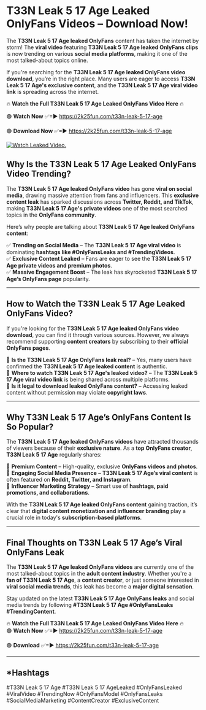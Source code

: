 # T33N Leak 5 17 Age Leaked OnlyFans Videos – Download Now!

The **T33N Leak 5 17 Age leaked OnlyFans** content has taken the internet by storm! The **viral video** featuring **T33N Leak 5 17 Age leaked OnlyFans clips** is now trending on various **social media platforms**, making it one of the most talked-about topics online.  

If you're searching for the **T33N Leak 5 17 Age leaked OnlyFans video download**, you’re in the right place. Many users are eager to access **T33N Leak 5 17 Age's exclusive content**, and the **T33N Leak 5 17 Age viral video link** is spreading across the internet.  

🔥 **Watch the Full T33N Leak 5 17 Age Leaked OnlyFans Video Here** 🔥  

🟢 **Watch Now** ✅=► https://2k25fun.com/t33n-leak-5-17-age

🟢 **Download Now** ✅=► https://2k25fun.com/t33n-leak-5-17-age

[![Watch Leaked Video.](https://miro.medium.com/v2/resize:fit:828/format:webp/1*cilzJN44JGOrTw9NJCrNHA.gif "Watch Leaked Video")](https://2k25fun.com/t33n-leak-5-17-age)

## **Why Is the T33N Leak 5 17 Age Leaked OnlyFans Video Trending?**  

The **T33N Leak 5 17 Age leaked OnlyFans video** has gone **viral on social media**, drawing massive attention from fans and influencers. This **exclusive content leak** has sparked discussions across **Twitter, Reddit, and TikTok**, making **T33N Leak 5 17 Age's private videos** one of the most searched topics in the **OnlyFans community**.  

Here’s why people are talking about **T33N Leak 5 17 Age leaked OnlyFans content**:  

✅ **Trending on Social Media** – The **T33N Leak 5 17 Age viral video** is dominating **hashtags like #OnlyFansLeaks and #TrendingVideos**.  
✅ **Exclusive Content Leaked** – Fans are eager to see the **T33N Leak 5 17 Age private videos and premium photos**.  
✅ **Massive Engagement Boost** – The leak has skyrocketed **T33N Leak 5 17 Age’s OnlyFans page** popularity.  

---

## **How to Watch the T33N Leak 5 17 Age Leaked OnlyFans Video?**  

If you're looking for the **T33N Leak 5 17 Age leaked OnlyFans video download**, you can find it through various sources. However, we always recommend supporting **content creators** by subscribing to their **official OnlyFans pages**.  

🔹 **Is the T33N Leak 5 17 Age OnlyFans leak real?** – Yes, many users have confirmed the **T33N Leak 5 17 Age leaked content** is authentic.  
🔹 **Where to watch T33N Leak 5 17 Age's leaked video?** – The **T33N Leak 5 17 Age viral video link** is being shared across multiple platforms.  
🔹 **Is it legal to download leaked OnlyFans content?** – Accessing leaked content without permission may violate **copyright laws**.  

---

## **Why T33N Leak 5 17 Age’s OnlyFans Content Is So Popular?**  

The **T33N Leak 5 17 Age leaked OnlyFans videos** have attracted thousands of viewers because of their **exclusive nature**. As a **top OnlyFans creator**, **T33N Leak 5 17 Age** regularly shares:  

📌 **Premium Content** – High-quality, exclusive **OnlyFans videos and photos**.  
📌 **Engaging Social Media Presence** – **T33N Leak 5 17 Age’s viral content** is often featured on **Reddit, Twitter, and Instagram**.  
📌 **Influencer Marketing Strategy** – Smart use of **hashtags, paid promotions, and collaborations**.  

With the **T33N Leak 5 17 Age leaked OnlyFans content** gaining traction, it’s clear that **digital content monetization and influencer branding** play a crucial role in today's **subscription-based platforms**.  

---

## **Final Thoughts on T33N Leak 5 17 Age’s Viral OnlyFans Leak**  

The **T33N Leak 5 17 Age leaked OnlyFans videos** are currently one of the most talked-about topics in the **adult content industry**. Whether you're a **fan of T33N Leak 5 17 Age**, a **content creator**, or just someone interested in **viral social media trends**, this leak has become a **major digital sensation**.  

Stay updated on the latest **T33N Leak 5 17 Age OnlyFans leaks** and social media trends by following **#T33N Leak 5 17 Age #OnlyFansLeaks #TrendingContent**.  

🔥 **Watch the Full T33N Leak 5 17 Age Leaked OnlyFans Video Here** 🔥  
🟢 **Watch Now** ✅=► https://2k25fun.com/t33n-leak-5-17-age

🟢 **Download** ✅=► https://2k25fun.com/t33n-leak-5-17-age

---

## *Hashtags
#T33N Leak 5 17 Age #T33N Leak 5 17 AgeLeaked #OnlyFansLeaked #ViralVideo #TrendingNow #OnlyFansModel #OnlyFansLeaks #SocialMediaMarketing #ContentCreator #ExclusiveContent  